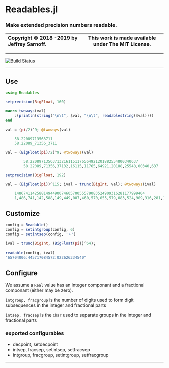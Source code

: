 # Readables.jl
### Make extended precision numbers readable.

| Copyright © 2018 -2019 by Jeffrey Sarnoff.  | This work is made available under The MIT License. |
|:--------------------------------------|:------------------------------------------------:|


-----

[![Build Status](https://travis-ci.org/JeffreySarnoff/TimesDates.jl.svg?branch=master)](https://travis-ci.org/JeffreySarnoff/Readables.jl)
 
----


## Use

```julia
using Readables

setprecision(BigFloat, 160)

macro twoways(val)
    :(println(string("\n\t", $val, "\n\t", readablestring($val))))
end
```
```julia
val = (pi/2)^9; @twoways(val)

	58.22089713563711
	58.22089_71356_3711

val = (BigFloat(pi)/2)^9; @twoways(val)

        58.220897135637132161151176564921201882554800340637
        58.22089,71356,37132,16115,11765,64921,20188,25548,00340,637

setprecision(BigFloat, 192)

val = (BigFloat(pi))^115; ival = trunc(BigInt, val); @twoways(ival)

	1486741142588149449007460570055579083524909316281177999404
	1,486,741,142,588,149,449,007,460,570,055,579,083,524,909,316,281,177,999,404

```

## Customize

```julia
config = Readable()
config = setintgroup(config, 6)
config = setintsep(config, '⚬')

ival = trunc(BigInt, (BigFloat(pi))^64);

readable(config, ival)
"65704006:445717084572:022626334540"
```

## Configure

We assume a `Real` value has an integer componant and a fractional componant (either may be zero).

`intgroup, fracgroup` is the number of digits used to form digit subsequences in the integer and fractional parts

`intsep, fracsep` is the `Char` used to separate groups in the integer and fractional parts

### exported configurables

- decpoint, setdecpoint
- intsep, fracsep, setintsep, setfracsep
- intgroup, fracgroup, setintgroup, setfracgroup


----
